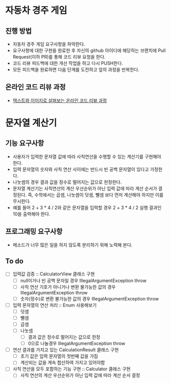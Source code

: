 # 자동차 경주 게임
## 진행 방법
* 자동차 경주 게임 요구사항을 파악한다.
* 요구사항에 대한 구현을 완료한 후 자신의 github 아이디에 해당하는 브랜치에 Pull Request(이하 PR)를 통해 코드 리뷰 요청을 한다.
* 코드 리뷰 피드백에 대한 개선 작업을 하고 다시 PUSH한다.
* 모든 피드백을 완료하면 다음 단계를 도전하고 앞의 과정을 반복한다.

## 온라인 코드 리뷰 과정
* [텍스트와 이미지로 살펴보는 온라인 코드 리뷰 과정](https://github.com/next-step/nextstep-docs/tree/master/codereview)

# 문자열 계산기
## 기능 요구사항
* 사용자가 입력한 문자열 값에 따라 사칙연산을 수행할 수 있는 계산기를 구현해야 한다.
* 입력 문자열의 숫자와 사칙 연산 사이에는 반드시 빈 공백 문자열이 있다고 가정한다.
* 나눗셈의 경우 결과 값을 정수로 떨어지는 값으로 한정한다.
* 문자열 계산기는 사칙연산의 계산 우선순위가 아닌 입력 값에 따라 계산 순서가 결정된다. 즉, 수학에서는 곱셈, 나눗셈이 덧셈, 뺄셈 보다 먼저 계산해야 하지만 이를 무시한다.
* 예를 들어 2 + 3 * 4 / 2와 같은 문자열을 입력할 경우 2 + 3 * 4 / 2 실행 결과인 10을 출력해야 한다.

## 프로그래밍 요구사항
* 메소드가 너무 많은 일을 하지 않도록 분리하기 위해 노력해 본다.

## To do
 - [ ] 입력값 검증 :: CalculatorView 클래스 구현
    - [ ] null이거나 빈 공백 문자일 경우 IllegalArgumentException throw
    - [ ] 사칙 연산 기호가 아니거나 변환 불가능한 값의 경우 IllegalArgumentException throw
    - [ ] 숫자(정수)로 변환 불가능한 값의 경우 IllegalArgumentException throw
- [ ] 입력 문자열의 연산 처리 :: Enum 사용해보기
    - [ ] 덧셈
    - [ ] 뺄셈
    - [ ] 곱셈
    - [ ] 나눗셈
        - [ ] 결과 값은 정수로 떨어지는 값으로 한정
        - [ ] 0으로 나눌경우 IllegalArgumentException throw
- [ ] 연산 결과를 가지고 있는 CalculationResult 클래스 구현
    - [ ] 초기 값은 입력 문자열의 첫번째 값을 가짐
    - [ ] 계산되는 값을 계속 합산하여 가지고 있어야함
 - [ ] 사칙 연산을 모두 포함하는 기능 구현 :: Calculator 클래스 구현
    - [ ] 사칙 연산의 계산 우선순위가 아닌 입력 값에 따라 계산 순서 결정